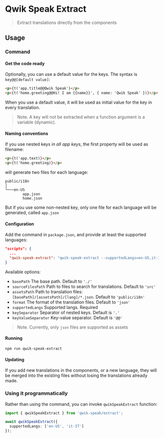 # Qwik Speak Extract

> Extract translations directly from the components

## Usage
### Command
#### Get the code ready
Optionally, you can use a default value for the keys. The syntax is `key@@[default value]`:
```html
<p>{t('app.title@@Qwik Speak'}</p>
<p>{t('home.greeting@@Hi! I am {{name}}', { name: 'Qwik Speak' })}</p>

```
When you use a default value, it will be used as initial value for the key in every translation.

> Note. A key will not be extracted when a function argument is a variable (dynamic).

#### Naming conventions
If you use nested keys _in all app keys_, the first property will be used as filename:
```html
<p>{t('app.text)}</p>
<p>{t('home.greeting)}</p>
```
will generate two files for each language:
```
public/i18n
│   
└───en-US
        app.json
        home.json
```
But if you use some non-nested key, only one file for each language will be generated, called `app.json`

#### Configuration
Add the command in `package.json`, and provide at least the supported languages:
```json
"scripts": {
  ...
  "qwik-speak-extract": "qwik-speak-extract --supportedLangs=en-US,it-IT"
}
```
Available options:
- `basePath` The base path. Default to `'./'`
- `sourceFilesPath` Path to files to search for translations. Default to `'src'`
- `assetsPath` Path to translation files: `[basePath]/[assetsPath]/[lang]/*.json`. Default to `'public/i18n'`
- `format` The format of the translation files. Default to `'json'`
- `supportedLangs` Supported langs. Required
- `keySeparator` Separator of nested keys. Default is `'.'`
- `keyValueSeparator` Key-value separator. Default is `'@@'`

> Note. Currently, only `json` files are supported as assets

#### Running
```shell
npm run qwik-speak-extract
```

#### Updating
If you add new translations in the components, or a new language, they will be merged into the existing files without losing the translations already made.

### Using it programmatically
Rather than using the command, you can invoke `qwikSpeakExtract` function:
```typescript
import { qwikSpeakExtract } from 'qwik-speak/extract';

await qwikSpeakExtract({
  supportedLangs: ['en-US', 'it-IT']
});
```
